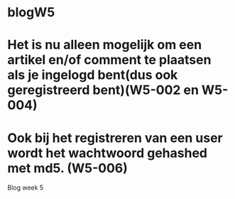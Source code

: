 # blogW5
# Het is nu alleen mogelijk om een artikel en/of comment te plaatsen als je ingelogd bent(dus ook geregistreerd bent)(W5-002 en W5-004)
# Ook bij het registreren van een user wordt het wachtwoord gehashed met md5. (W5-006)
Blog week 5
